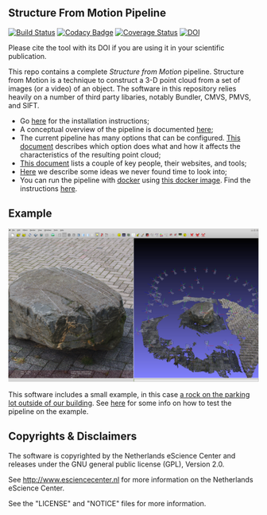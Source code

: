 Structure From Motion Pipeline
------------------------------

[![Build Status](https://travis-ci.org/NLeSC/structure-from-motion.svg?branch=develop)](https://travis-ci.org/NLeSC/structure-from-motion)
[![Codacy Badge](https://api.codacy.com/project/badge/Grade/13ba2c747cde4bc4ba5809873aa40e7d)](https://www.codacy.com/app/sonjageorgievska/structure-from-motion?utm_source=github.com&amp;utm_medium=referral&amp;utm_content=NLeSC/structure-from-motion&amp;utm_campaign=Badge_Grade)
[![Coverage Status](https://coveralls.io/repos/github/NLeSC/structure-from-motion/badge.svg?branch=)](https://coveralls.io/github/NLeSC/structure-from-motion?branch=)
[![DOI](https://zenodo.org/badge/doi/10.5281/zenodo.45937.svg)](http://dx.doi.org/10.5281/zenodo.45937)

Please cite the tool with its DOI if you are using it in your scientific publication.



This repo contains a complete _Structure from Motion_ pipeline. Structure from Motion is a technique to construct a 3-D point cloud from a set of images (or a video) of an object. The software in this repository relies heavily on a number of third party libaries, notably Bundler, CMVS, PMVS, and SIFT.


* Go [here](docs/install-ubuntu-14.10.md) for the installation instructions;
* A conceptual overview of the pipeline is documented [here](docs/structure_from_motion.md);
* The current pipeline has many options that can be configured. [This document](/docs/tuning_guide.md) describes which option does what and how it affects the characteristics of the resulting point cloud;
* [This document](docs/related_work.md) lists a couple of key people, their websites, and tools;
* [Here](docs/ideas.md) we describe some ideas we never found time to look into;
* You can run the pipeline with [docker](https://www.docker.com/) using [this docker image](https://hub.docker.com/r/nlesc/structure-from-motion/). Find the instructions [here](docs/docker.md).




Example
--------

![example-output](docs/images/example-output.png "Example Output")

This software includes a small example, in this case [a rock on the parking lot outside of our building](https://www.google.com/maps/place/52%C2%B021'24.6%22N+4%C2%B057'15.1%22E/@52.356789,4.9542065,49m/data=!3m1!1e3!4m2!3m1!1s0x0:0x0). See [here](docs/example.md) for some info on how to test the pipeline on the example.




Copyrights & Disclaimers
------------------------

The software is copyrighted by the Netherlands eScience Center and 
releases under the GNU general public license (GPL), Version 2.0.

See <http://www.esciencecenter.nl> for more information on the 
Netherlands eScience Center.



See the "LICENSE" and "NOTICE" files for more information. 


